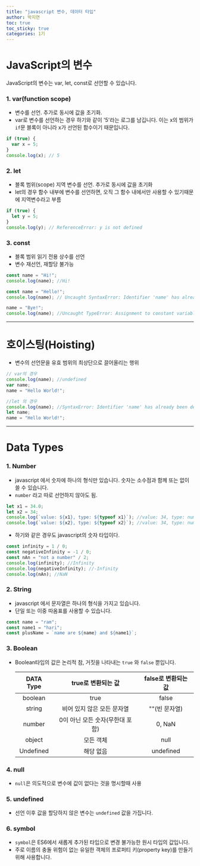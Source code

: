 ```yaml
---
title: "javascript 변수, 데이터 타입"
author: 박지연
toc: true
toc_sticky: true
categories: 1기
---
```


# JavaScript의 변수

JavaScript의 변수는 var, let, const로 선언할 수 있습니다.

### 1. var(function scope)

- 변수를 선언. 추가로 동시에 값을 초기화.
- var로 변수를 선언하는 경우 하기와 같이 '5'라는 로그를 남깁니다. 이는 x의 범위가 `if`문 블록이 아니라 x가 선언된 함수이기 때문입니다.

```javascript
if (true) {
  var x = 5;
}
console.log(x); // 5
```

### 2. let

- 블록 범위(scope) 지역 변수를 선언. 추가로 동시에 값을 초기화
- let의 경우 함수 내부에 변수를 선언하면, 오직 그 함수 내에서만 사용할 수 있기때문에 지역변수라고 부름

```javascript
if (true) {
  let y = 5;
}
console.log(y); // ReferenceError: y is not defined
```

### 3. const

- 블록 범위 읽기 전용 상수를 선언
- 변수 재선언, 재할당 불가능

```javascript
const name = "Hi!";
console.log(name); //Hi!

const name = "Hello!";
console.log(name); // Uncaught SyntaxError: Identifier 'name' has already been declared

name = "Bye!";
console.log(name); //Uncaught TypeError: Assignment to constant variable.
```

---

# 호이스팅(Hoisting)

- 변수의 선언문을 유효 범위의 최상단으로 끌어올리는 행위

```javascript
// var의 경우
console.log(name); //undefined
var name;
name = "Hello World!";

//let 의 경우
console.log(name); //SyntaxError: Identifier 'name' has already been declared
let name;
name = "Hello World!";
```

---

# Data Types

### 1. Number

- javascript 에서 숫자에 하나의 형식만 있습니다. 숫자는 소수점과 함께 또는 없이 쓸 수 있습니다.
- `number` 라고 따로 선언하지 않아도 됨.

```javascript
let x1 = 34.0;
let x2 = 34;
console.log(`value: ${x1}, type: ${typeof x1}`); //value: 34, type: number
console.log(`value: ${x2}, type: ${typeof x2}`); //value: 34, type: number
```

- 하기와 같은 경우도 javascript의 숫자 타입이다.

```javascript
const infinity = 1 / 0;
const negativeInfinity = -1 / 0;
const nAn = "not a number" / 2;
console.log(infinity); //Infinity
console.log(negativeInfinity); //-Infinity
console.log(nAn); //NaN
```

### 2. String

- javascript 에서 문자열은 하나의 형식을 가지고 있습니다.
- 단일 또는 이중 따옴표를 사용할 수 있습니다.

```javascript
const name = "ram";
const name1 = "hari";
const plusName = `name are ${name} and ${name1}`;
```

### 3. Boolean

- Boolean타입의 값은 논리적 참, 거짓을 나타내는 `true` 와 `false` 뿐입니다.

  | DATA Type |       true로 변환되는 값        | false로 변환되는 값 |
  | :-------: | :-----------------------------: | :-----------------: |
  |  boolean  |              true               |        false        |
  |  string   |   비어 있지 않은 모든 문자열    |    ""(빈 문자열)    |
  |  number   | 0이 아닌 모든 숫자(무한대 포함) |       0, NaN        |
  |  object   |            모든 객체            |        null         |
  | Undefined |            해당 없음            |      undefined      |

### 4. null

- `null`은 의도적으로 변수에 값이 없다는 것을 명시할때 사용

### 5. undefined

- 선언 이후 값을 할당하지 않은 변수는 `undefined` 값을 가집니다.

### 6. symbol

- `symbol`은 ES6에서 새롭게 추가된 타입으로 변경 불가능한 원시 타입의 값입니다.
- 주로 이름의 충돌 위험이 없는 유일한 객체의 프로퍼티 키(property key)를 만들기 위해 사용합니다.

